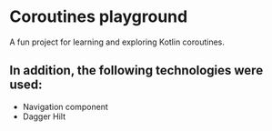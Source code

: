 # Coroutines playground
A fun project for learning and exploring Kotlin coroutines.

## In addition, the following technologies were used:
- Navigation component
- Dagger Hilt